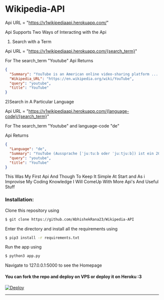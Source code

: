 # Wikipedia-API


Api URL = "https://v1wikipediaapi.herokuapp.com/"

Api Supports Two Ways of Interacting with the Api

1) Search with a Term

Api URL = "https://v1wikipediaapi.herokuapp.com/{search_term}"

For The search_term "Youtube"
Api Returns
```json
{
  "Summary": "YouTube is an American online video-sharing platform ......",
  "Wikipedia_URL": "https://en.wikipedia.org/wiki/YouTube",
  "query": "youtube",
  "title": "YouTube"
}
```
2)Search in A Particular Language

Api URL = "https://v1wikipediaapi.herokuapp.com/{language-code}/{search_term}"

For The search_term "Youtube" and language-code "de"

Api Returns 
```json
{
  "Language": "de",
  "Summary": "YouTube (Aussprache [ˈjuːtuːb oder ˈjuːtjuːb]) ist ein 2005 gegründetes Videoportal des US-amerikanischen Unternehmens ....",
  "query": "youtube",
  "title": "YouTube"
}
```

This Was My First Api And Though To Keep It Simple At Start and As i Improvise My Coding Knowledge I Will ComeUp With More Api's And Useful Stuff


### **Installation**:

Clone this repository using
```sh
$ git clone https://github.com/AbhishekRana23/Wikipedia-API
```
Enter the directory and install all the requirements using
```sh
$ pip3 install -r requirements.txt
```
Run the app using
```sh
$ python3 app.py
```
Navigate to 127.0.0.1:5000 to see the Homepage


#### You can fork the repo and deploy on VPS or deploy it on Heroku :3

[![Deploy](https://www.herokucdn.com/deploy/button.svg)](https://heroku.com/deploy?template=https://github.com/cyberboysumanjay/JioSaavnAPI/tree/master)


---
